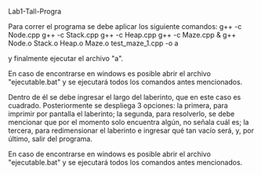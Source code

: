Lab1-Tall-Progra

Para correr el programa se debe aplicar los siguiente comandos:
g++ -c Node.cpp
g++ -c Stack.cpp
g++ -c Heap.cpp
g++ -c Maze.cpp & g++ Node.o Stack.o Heap.o Maze.o test_maze_1.cpp -o a

y finalmente ejecutar el archivo "a".

En caso de encontrarse en windows es posible abrir el archivo "ejecutable.bat" y se ejecutará todos los comandos antes mencionados.

Dentro de él se debe ingresar el largo del laberinto, que en este caso es cuadrado. Posteriormente se despliega 3 opciones: la primera, para imprimir por pantalla el laberinto; la segunda, para resolverlo, se debe mencionar que por el momento solo encuentra algún, no señala cuál es; la tercera, para redimensionar el laberinto e ingresar qué tan vacío será, y, por último, salir del programa.

En caso de encontrarse en windows es posible abrir el archivo "ejecutable.bat" y se ejecutará todos los comandos antes mencionados.
